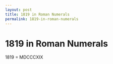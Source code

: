 ```yaml
---
layout: post
title: 1819 in Roman Numerals
permalink: 1819-in-roman-numerals
---
```


# 1819 in Roman Numerals

1819 = MDCCCXIX
